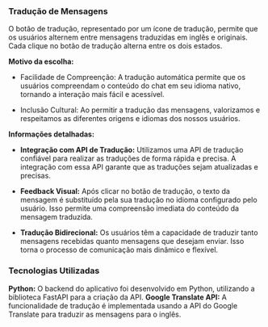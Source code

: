 
### Tradução de Mensagens
O botão de tradução, representado por um ícone de tradução, permite que os usuários alternem entre
mensagens traduzidas em inglês e originais. Cada clique no botão de tradução alterna entre os dois 
estados.

**Motivo da escolha:**
 - Facilidade de Compreenção:
      A tradução automática permite que os usuários compreendam o conteúdo do chat em seu idioma nativo,
   		tornando a interação mais fácil e acessível.
   
 - Inclusão Cultural:
			Ao permitir a tradução das mensagens, valorizamos e respeitamos as diferentes origens e idiomas dos nossos usuários.

 **Informações detalhadas:**

 - **Integração com API de Tradução:**
   		Utilizamos uma API de tradução confiável para realizar as traduções de forma rápida e precisa.
   		A integração com essa API garante que as traduções sejam atualizadas e precisas.
   
 - **Feedback Visual:**
			Após clicar no botão de tradução, o texto da mensagem é substituído pela sua tradução no idioma configurado pelo usuário.
   Isso permite uma compreensão imediata do conteúdo da mensagem traduzida.
   
 - **Tradução Bidirecional:**
   Os usuários têm a capacidade de traduzir tanto mensagens recebidas quanto mensagens que desejam enviar. Isso torna o processo de comunicação mais dinâmico e flexível.

			
 

### Tecnologias Utilizadas
**Python:** O backend do aplicativo foi desenvolvido em Python, utilizando a biblioteca FastAPI para a criação da API.
**Google Translate API:** A funcionalidade de tradução é implementada usando a API do Google Translate para traduzir as mensagens para o inglês.
